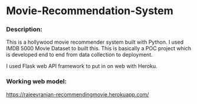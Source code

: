 # Movie-Recommendation-System

### Description:
This is a hollywood movie recommender system built with Python. I used IMDB 5000 Movie Dataset to built this. This is basically a POC project which is developed end to end from data collection to deployment.




I used Flask web API framework to put in on web with Heroku.

### Working web model:
https://rajeevranjan-recommendingmovie.herokuapp.com/
